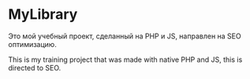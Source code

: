 # MyLibrary
Это мой учебный проект, сделанный на PHP и JS, направлен на SEO оптимизацию. 

This is my training project that was made with native PHP and JS, this is directed to SEO.
